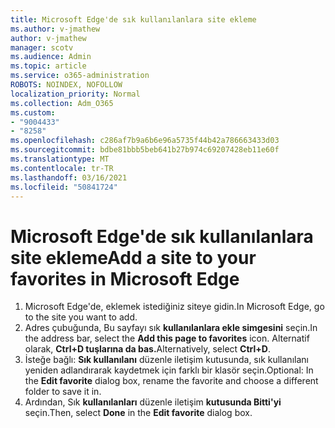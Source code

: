 ```yaml
---
title: Microsoft Edge'de sık kullanılanlara site ekleme
ms.author: v-jmathew
author: v-jmathew
manager: scotv
ms.audience: Admin
ms.topic: article
ms.service: o365-administration
ROBOTS: NOINDEX, NOFOLLOW
localization_priority: Normal
ms.collection: Adm_O365
ms.custom:
- "9004433"
- "8258"
ms.openlocfilehash: c286af7b9a6b6e96a5735f44b42a786663433d03
ms.sourcegitcommit: bdbe81bbb5beb641b27b974c69207428eb11e60f
ms.translationtype: MT
ms.contentlocale: tr-TR
ms.lasthandoff: 03/16/2021
ms.locfileid: "50841724"
---
```

# <a name="add-a-site-to-your-favorites-in-microsoft-edge"></a><span data-ttu-id="c5ccd-102">Microsoft Edge'de sık kullanılanlara site ekleme</span><span class="sxs-lookup"><span data-stu-id="c5ccd-102">Add a site to your favorites in Microsoft Edge</span></span>

1. <span data-ttu-id="c5ccd-103">Microsoft Edge'de, eklemek istediğiniz siteye gidin.</span><span class="sxs-lookup"><span data-stu-id="c5ccd-103">In Microsoft Edge, go to the site you want to add.</span></span>
2. <span data-ttu-id="c5ccd-104">Adres çubuğunda, Bu sayfayı sık **kullanılanlara ekle simgesini** seçin.</span><span class="sxs-lookup"><span data-stu-id="c5ccd-104">In the address bar, select the **Add this page to favorites** icon.</span></span> <span data-ttu-id="c5ccd-105">Alternatif olarak, **Ctrl+D tuşlarına da bas.**</span><span class="sxs-lookup"><span data-stu-id="c5ccd-105">Alternatively, select **Ctrl+D**.</span></span>
3. <span data-ttu-id="c5ccd-106">İsteğe bağlı: **Sık kullanılanı** düzenle iletişim kutusunda, sık kullanılanı yeniden adlandırarak kaydetmek için farklı bir klasör seçin.</span><span class="sxs-lookup"><span data-stu-id="c5ccd-106">Optional: In the **Edit favorite** dialog box, rename the favorite and choose a different folder to save it in.</span></span>
4. <span data-ttu-id="c5ccd-107">Ardından, Sık **kullanılanları** düzenle iletişim **kutusunda Bitti'yi** seçin.</span><span class="sxs-lookup"><span data-stu-id="c5ccd-107">Then, select **Done** in the **Edit favorite** dialog box.</span></span>

